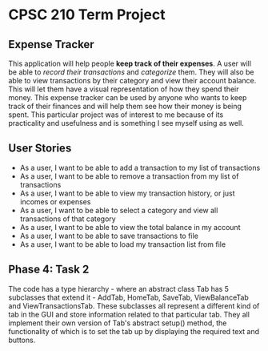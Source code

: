 # CPSC 210 Term Project

## Expense Tracker


This application will help people **keep track of their expenses**. A user will be able to *record their transactions*
and *categorize* them. They will also be able to view transactions by their category and view their account balance. 
This will let them have a visual representation of how they spend their money.
This expense tracker can be used by anyone who wants to keep track of their finances and will help them see how their money is being spent.
This particular project was of interest to me because of its practicality and usefulness and is something I see myself using as well.



## User Stories

- As a user, I want to be able to add a transaction to my list of transactions
- As a user, I want to be able to remove a transaction from my list of transactions
- As a user, I want to be able to view my transaction history, or just incomes or expenses
- As a user, I want to be able to select a category and view all transactions of that category
- As a user, I want to be able to view the total balance in my account
- As a user, I want to be able to save transactions to file
- As a user, I want to be able to load my transaction list from file

## Phase 4: Task 2
The code has a type hierarchy - where an abstract class Tab has 5 subclasses that extend it - AddTab, HomeTab, SaveTab, 
ViewBalanceTab and ViewTransactionsTab. These subclasses all represent a different kind of tab in the GUI and store
information related to that particular tab. They all implement their own version of Tab's abstract setup() method,
the functionality of which is to set the tab up by displaying the required text and buttons.
